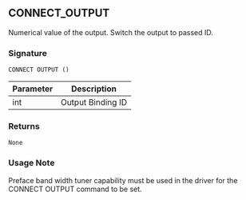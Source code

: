 ## CONNECT\_OUTPUT

Numerical value of the output. Switch the output to passed ID.


### Signature

`CONNECT OUTPUT ()`


| Parameter | Description |
| --- | --- |
| int | Output Binding ID |


### Returns

`None`
 

### Usage Note

Preface band width tuner capability must be used in the driver for the CONNECT OUTPUT command to be set.